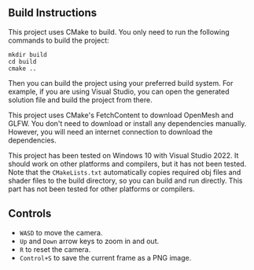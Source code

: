 ## Build Instructions

This project uses CMake to build. You only need to run the following commands to build the project:

```
mkdir build
cd build
cmake ..
````

Then you can build the project using your preferred build system. For example, if you are using Visual Studio, you can open the generated solution file and build the project from there.

This project uses CMake's FetchContent to download OpenMesh and GLFW. You don't need to download or install any dependencies manually. However, you will need an internet connection to download the dependencies.

This project has been tested on Windows 10 with Visual Studio 2022. It should work on other platforms and compilers, but it has not been tested. Note that the `CMakeLists.txt` automatically copies required obj files and shader files to the build directory, so you can build and run directly. This part has not been tested for other platforms or compilers.

## Controls

- `WASD` to move the camera.
- `Up` and `Down` arrow keys to zoom in and out.
- `R` to reset the camera.
-  `Control+S` to save the current frame as a PNG image.
 
<!-- ## About homeworks

- **Homework 3** Press `P` to perform local-global parameterization on the input mesh. Each time you press `P`, the program will perform two iterations of the parameterization.

### Legacy homeworks
The following homeworks' user interfaces have been removed.
- **Homework 1** Press `Q` to simplify the mesh with QEM. The target is to reduce 10% of the vertices each time.
- **Homework 2** No user interface has been implemented. The program will automatically open 'meshes/spot_simplified.obj', sample a point cloud on it and reconstruct the mesh using Poisson reconstruction. The result will be saved as 'output.obj' in 'build/HelloOpenGL/{Release or Debug or ...}'. -->